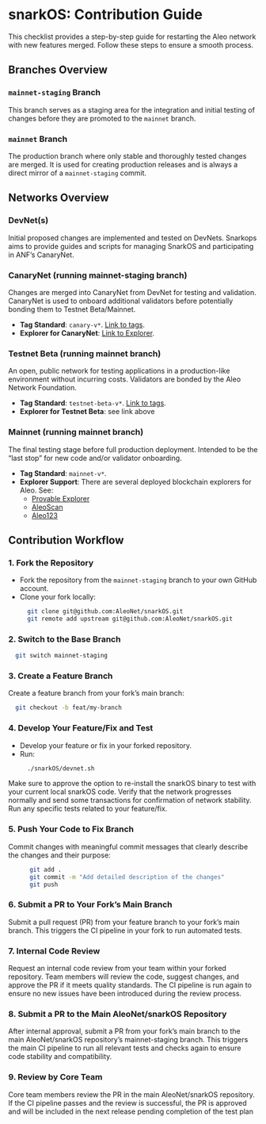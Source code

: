 # snarkOS: Contribution Guide

This checklist provides a step-by-step guide for restarting the Aleo network with new features merged. Follow these steps to ensure a smooth process.

## Branches Overview

### `mainnet-staging` Branch
This branch serves as a staging area for the integration and initial testing of changes before they are promoted to the `mainnet` branch.

### `mainnet` Branch
The production branch where only stable and thoroughly tested changes are merged. It is used for creating production releases and is always a direct mirror of a `mainnet-staging` commit.

## Networks Overview

### DevNet(s)
Initial proposed changes are implemented and tested on DevNets. Snarkops aims to provide guides and scripts for managing SnarkOS and participating in ANF’s CanaryNet.

### CanaryNet (running mainnet-staging branch)
Changes are merged into CanaryNet from DevNet for testing and validation. CanaryNet is used to onboard additional validators before potentially bonding them to Testnet Beta/Mainnet. 
- **Tag Standard**: `canary-v*`. [Link to tags](https://github.com/AleoNet/snarkOS/tags).
- **Explorer for CanaryNet**: [Link to Explorer](https://vision.snarkos.net/?blocks).

### Testnet Beta (running mainnet branch)
An open, public network for testing applications in a production-like environment without incurring costs. Validators are bonded by the Aleo Network Foundation.
- **Tag Standard**: `testnet-beta-v*`. [Link to tags](#).
- **Explorer for Testnet Beta**: see link above

### Mainnet (running mainnet branch)
The final testing stage before full production deployment. Intended to be the “last stop” for new code and/or validator onboarding.
- **Tag Standard**: `mainnet-v*`.
- **Explorer Support**: There are several deployed blockchain explorers for Aleo. See:
    - [Provable Explorer](https://explorer.provable.com/)
    - [AleoScan](https://aleoscan.io)
    - [Aleo123](https://mainnet.aleo123.io/)

## Contribution Workflow

### 1. Fork the Repository
- Fork the repository from the `mainnet-staging` branch to your own GitHub account.
- Clone your fork locally:
  ```bash
    git clone git@github.com:AleoNet/snarkOS.git
    git remote add upstream git@github.com:AleoNet/snarkOS.git
  ```

### 2. Switch to the Base Branch
  ```bash
    git switch mainnet-staging
  ```

### 3. Create a Feature Branch
Create a feature branch from your fork’s main branch:
  ```bash
    git checkout -b feat/my-branch
  ```

### 4. Develop Your Feature/Fix and Test
- Develop your feature or fix in your forked repository.
- Run:
  ```bash
    ./snarkOS/devnet.sh
  ```
Make sure to approve the option to re-install the snarkOS binary to test with your current local snarkOS code. Verify that the network progresses normally and send some transactions for confirmation of network stability. Run any specific tests related to your feature/fix.

### 5. Push Your Code to Fix Branch
Commit changes with meaningful commit messages that clearly describe the changes and their purpose:
  ```bash
        git add .
        git commit -m "Add detailed description of the changes"
        git push
  ```

### 6. Submit a PR to Your Fork’s Main Branch
Submit a pull request (PR) from your feature branch to your fork’s main branch. This triggers the CI pipeline in your fork to run automated tests.

### 7. Internal Code Review
Request an internal code review from your team within your forked repository. Team members will review the code, suggest changes, and approve the PR if it meets quality standards. The CI pipeline is run again to ensure no new issues have been introduced during the review process.

### 8. Submit a PR to the Main AleoNet/snarkOS Repository
After internal approval, submit a PR from your fork’s main branch to the main AleoNet/snarkOS repository’s mainnet-staging branch. This triggers the main CI pipeline to run all relevant tests and checks again to ensure code stability and compatibility.

### 9. Review by Core Team

Core team members review the PR in the main AleoNet/snarkOS repository. If the CI pipeline passes and the review is successful, the PR is approved and will be included in the next release pending completion of the test plan

